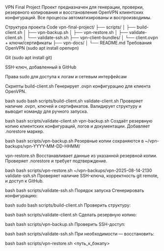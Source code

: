 VPN Final Project
Проект предназначен для генерации, проверки, резервного копирования и восстановления OpenVPN клиентских конфигураций. Все процессы автоматизированы и воспроизводимы.

Структура проекта
Code
vpn-final-project/
├── scripts/
│   ├── build-client.sh
│   ├── vpn-backup.sh
│   ├── vpn-restore.sh
│   ├── validate-client.sh
│   └── validate-ssh.sh
├── vpn-client-bundles/
│   └── client.ovpn + ключи/сертификаты
├── vpn-docs/
│   └── README.md
Требования
OpenVPN (sudo apt install openvpn)

Git (sudo apt install git)

SSH-ключ, добавленный в GitHub

Права sudo для доступа к логам и сетевым интерфейсам

Скрипты
build-client.sh
Генерирует .ovpn конфигурацию для клиента OpenVPN.

bash
sudo bash scripts/build-client.sh
validate-client.sh
Проверяет наличие .ovpn, ключей и сертификатов. Валидирует структуру и выводит команду для ручного запуска.

bash
bash scripts/validate-client.sh
vpn-backup.sh
Создаёт резервную копию клиентских конфигураций, логов и документации. Добавляет .norestore маркер.

bash
bash scripts/vpn-backup.sh
Резервные копии сохраняются в ~/vpn-backups/vpn-YYYY-MM-DD-HHMM/

vpn-restore.sh
Восстанавливает данные из указанной резервной копии. Проверяет .norestore и требует подтверждение.

bash
bash scripts/vpn-restore.sh ~/vpn-backups/vpn-2025-08-14-2130
validate-ssh.sh
Проверяет наличие SSH-ключа, корректность git remote, и доступ к GitHub.

bash
bash scripts/validate-ssh.sh
Порядок запуска
Сгенерировать конфигурацию:

bash
sudo bash scripts/build-client.sh
Проверить структуру:

bash
bash scripts/validate-client.sh
Сделать резервную копию:

bash
bash scripts/vpn-backup.sh
Проверить SSH-доступ:

bash
bash scripts/validate-ssh.sh
При необходимости — восстановить:

bash
bash scripts/vpn-restore.sh <путь_к_бэкапу>
